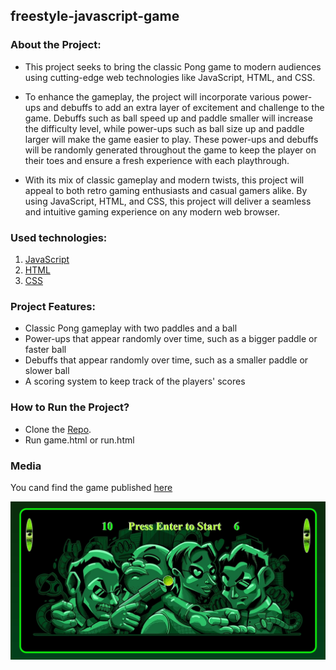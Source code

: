 ## freestyle-javascript-game

### About the Project:

- This project seeks to bring the classic Pong game to modern audiences using cutting-edge web technologies like JavaScript, HTML, and CSS.

- To enhance the gameplay, the project will incorporate various power-ups and debuffs to add an extra layer of excitement and challenge to the game. Debuffs such as ball speed up and paddle smaller will increase the difficulty level, while power-ups such as ball size up and paddle larger will make the game easier to play. These power-ups and debuffs will be randomly generated throughout the game to keep the player on their toes and ensure a fresh experience with each playthrough.

- With its mix of classic gameplay and modern twists, this project will appeal to both retro gaming enthusiasts and casual gamers alike. By using JavaScript, HTML, and CSS, this project will deliver a seamless and intuitive gaming experience on any modern web browser.

### Used technologies:
1. [JavaScript](https://en.wikipedia.org/wiki/JavaScript)
2. [HTML](https://en.wikipedia.org/wiki/HTML)
3. [CSS](https://en.wikipedia.org/wiki/CSS)

### Project Features:
- Classic Pong gameplay with two paddles and a ball
- Power-ups that appear randomly over time, such as a bigger paddle or faster ball
- Debuffs that appear randomly over time, such as a smaller paddle or slower ball
- A scoring system to keep track of the players' scores

### How to Run the Project?
- Clone the [Repo](https://github.com/CodecoolGlobal/freestyle-javascript-game.git).
- Run game.html or run.html

### Media
You cand find the game published [here](https://thenia13.itch.io/powerpong)

![printScreen](printScreen.jpg)
